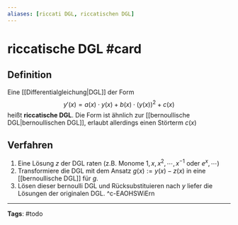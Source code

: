 ```yaml
---
aliases: [riccati DGL, riccatischen DGL]
---
```


# riccatische DGL #card
## Definition
Eine [[Differentialgleichung|DGL]] der Form
$$
y'(x) = a(x) \cdot y(x) + b(x) \cdot 
(y(x))^{2} + c(x)
$$
heißt **riccatische DGL**. Die Form ist ähnlich zur [[bernoullische DGL|bernoullischen DGL]], erlaubt allerdings einen Störterm $c(x)$

## Verfahren
1. Eine Lösung $z$ der DGL raten (z.B. Monome $1,x,x^{2},\cdots, x^{-1}$ oder $e^{x}, \cdots$)
2. Transformiere die DGL mit dem Ansatz $g(x) := y(x) - z(x)$ in eine [[bernoullische DGL]] für $g$.
3. Lösen dieser bernoulli DGL und Rücksubstituieren nach $y$ liefer die Lösungen der originalen DGL.
^c-EAOHSWiErn

---
**Tags**: #todo 